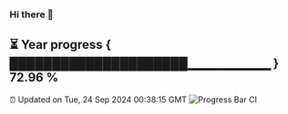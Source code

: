 ### Hi there 👋
⏳ Year progress { █████████████████████▁▁▁▁▁▁▁▁▁ } 72.96 %
---
⏰ Updated on Tue, 24 Sep 2024 00:38:15 GMT
![Progress Bar CI](https://github.com/Moyi321/Moyi321/workflows/Progress%20Bar%20CI/badge.svg)
